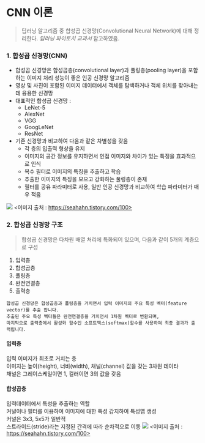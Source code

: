 # CNN 이론

> 딥러닝 알고리즘 중 합성곱 신경망(Convolutional Neural Network)에 대해 정리한다. 
> *딥러닝 파이토치 교과서* 참고하였음.

### 1. 합성곱 신경망(CNN)  
   * 합성곱 신경망은 합성곱층(convolutional layer)과 풀링층(pooling layer)을 포함하는 이미지 처리 성능이 좋은 인공 신경망 알고리즘
   * 영상 및 사진이 포함된 이미지 데이터에서 객체를 탐색하거나 객체 위치를 찾아내는 데 융용한 신경망
   * 대표적인 합성곱 신경망 : 
      * LeNet-5
      * AlexNet
      * VGG
      * GoogLeNet
      * ResNet
   * 기존 신경망과 비교하여 다음과 같은 차별성을 갖음
      * 각 층의 입출력 형상을 유지
      * 이미지의 공간 정보를 유지하면서 인접 이미지와 차이가 있는 특징을 효과적으로 인식
      * 복수 필터로 이미지의 특징을 추출하고 학습
      * 추출한 이미지의 특징을 모으고 강화하는 풀링층이 존재
      * 필터를 공유 파라미터로 사용, 일반 인공 신경망과 비교하여 학습 파라미터가 매우 적음
      
   ![](https://user-images.githubusercontent.com/73585246/148042041-878c2220-ad8a-4a98-bfa3-a18f42644d95.png)
<이미지 출처 : https://seahahn.tistory.com/100>  

### 2. 합성곱 신경망 구조
> 합성곱 신경망은 다차원 배열 처리에 특화되어 있으며, 다음과 같이 5개의 계층으로 구성  
1. 입력층
2. 합성곱층
3. 풀링층
4. 완전연결층
5. 출력층  
```
합성곱 신경망은 합성곱층과 풀링층을 거치면서 입력 이미지의 주요 특성 벡터(feature vector)를 추출 합니다.  
추출된 주요 특성 벡터들은 완전연결층을 거치면서 1차원 벡터로 변환되며, 
마지막으로 출력층에서 활성화 함수인 소프트맥스(softmax)함수를 사용하여 최종 결과가 출력됩니다.
```

#### 입력층
입력 이미지가 최초로 거치는 층  
이미지는 높이(height), 너비(width), 채널(channel) 값을 갖는 3차원 데이타  
채널은 그레이스케일이면 1, 컬러이면 3의 값을 갖음
  
  
#### 합성곱층
입력데이터에서 특성을 추출하는 역할  
커널이나 필터를 이용하여 이미지에 대한 특성 감지하여 특성맵 생성  
커널은 3x3, 5x5가 일반적  
스트라이드(stride)라는 지정된 간격에 따라 순차적으로 이동
![](https://user-images.githubusercontent.com/73585246/147824445-96c8db7c-1fb4-4d25-bd3f-7606829076e7.gif)
<이미지 출처 : https://seahahn.tistory.com/100>  


